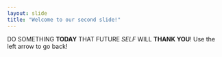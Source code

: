 ```yaml
---
layout: slide
title: "Welcome to our second slide!"
---
```

DO SOMETHING **TODAY** THAT FUTURE *SELF* WILL **THANK YOU**!
Use the left arrow to go back!
